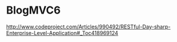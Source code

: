 # BlogMVC6
http://www.codeproject.com/Articles/990492/RESTful-Day-sharp-Enterprise-Level-Application#_Toc418969124

